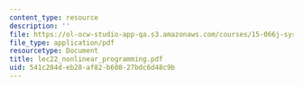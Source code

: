 ```yaml
---
content_type: resource
description: ''
file: https://ol-ocw-studio-app-qa.s3.amazonaws.com/courses/15-066j-system-optimization-and-analysis-for-manufacturing-summer-2003/541c284deb28af82b60827bdc6d48c9b_lec22_nonlinear_programming.pdf
file_type: application/pdf
resourcetype: Document
title: lec22_nonlinear_programming.pdf
uid: 541c284d-eb28-af82-b608-27bdc6d48c9b
---
```

